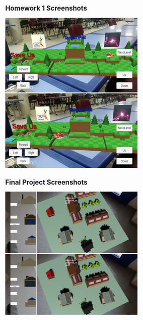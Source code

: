 ## Homework 1 Screenshots
[<img src="CSE462_Hw01/Screenshot_2019-10-24-02-37-25.png" width=420>](CSE462_Hw01/Screenshot_2019-10-24-02-37-25.png)
[<img src="CSE462_Hw01/Screenshot_2019-10-24-02-38-03.png" width=420>](CSE462_Hw01/Screenshot_2019-10-24-02-38-03.png)

## Final Project Screenshots
[<img src="CSE462_FinalProject/Screenshot_20200118-084537_Ar_Designer.jpg" width=420>](CSE462_FinalProject/Screenshot_20200118-084537_Ar_Designer.jpg)
[<img src="CSE462_FinalProject/Screenshot_20200118-084537_Ar_Designer.jpg" width=420>](CSE462_FinalProject/Screenshot_20200118-084537_Ar_Designer.jpg)
